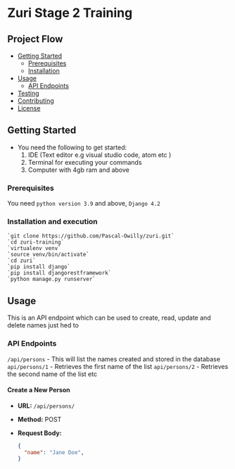 # Zuri Stage 2 Training

## Project Flow

- [Getting Started](#getting-started)
  - [Prerequisites](#prerequisites)
  - [Installation](#installation)
- [Usage](#usage)
  - [API Endpoints](#api-endpoints)
- [Testing](#testing)
- [Contributing](#contributing)
- [License](#license)

## Getting Started

* You need the following to get started:
  1. IDE (Text editor e.g visual studio code, atom etc )
  2. Terminal for executing your commands
  3. Computer with 4gb ram and above

### Prerequisites

You need `python version 3.9` and above, `Django 4.2`

### Installation and execution

    `git clone https://github.com/Pascal-Owilly/zuri.git`
    `cd zuri-training`
    `virtualenv venv`
    `source venv/bin/activate`
    `cd zuri`
    `pip install django`
    `pip install djangorestframework`
    `python manage.py runserver`

## Usage

This is an API endpoint which can be used to create, read, update and delete names
just hed to 

### API Endpoints

`/api/persons` - This will list the names created and stored in the database
`api/persons/1` - Retrieves the first name of the list
`api/persons/2` - Retrieves the second name of the list etc

#### Create a New Person

- **URL:** `/api/persons/`
- **Method:** POST
- **Request Body:**

  ```json
  {
    "name": "Jane Doe",
  }
